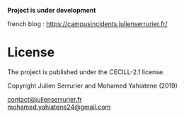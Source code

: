 **Project is under development**

french blog : https://campusincidents.julienserrurier.fr/

# License

The project is published under the CECILL-2.1 license.

Copyright Julien Serrurier and Mohamed Yahiatene (2019)

contact@julienserrurier.fr  
mohamed.yahiatene24@gmail.com

